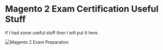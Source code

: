 Magento 2 Exam Certification Useful Stuff
=========================================


If I had some useful stuff then I will put It here.

![Magento 2 Exam Preparation](https://i.imgur.com/dkuotJC.jpg)
